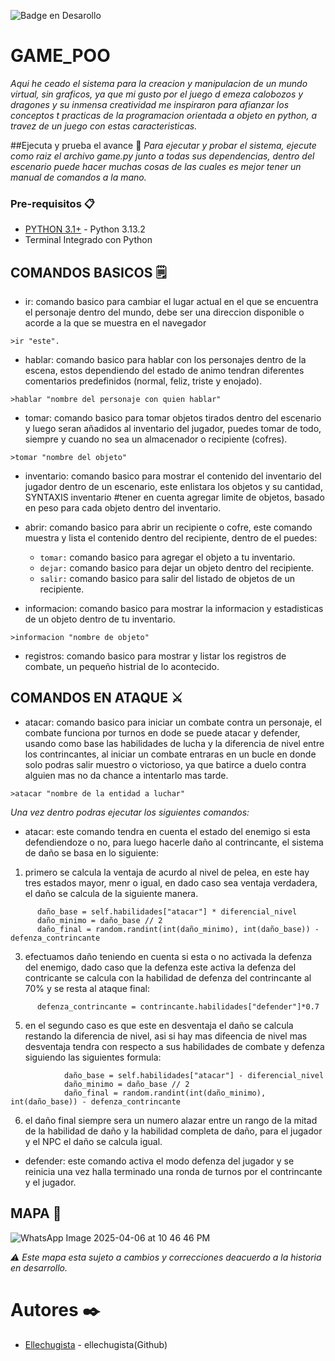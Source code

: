  ![Badge en Desarollo](https://img.shields.io/badge/STATUS-EN%20DESAROLLO-green)
 
# GAME_POO

_Aqui he ceado el sistema para la creacion y manipulacion de un mundo virtual, sin graficos, ya que mi gusto por el juego d emeza calobozos y dragones y su inmensa creatividad me inspiraron para afianzar los conceptos t practicas de la programacion orientada a objeto en python, a travez de un juego con estas caracteristicas._

##Ejecuta y prueba el avance 🚀
_Para ejecutar y probar el sistema, ejecute como raiz el archivo game.py junto a todas sus dependencias, dentro del escenario puede hacer muchas cosas de las cuales es mejor tener un manual de comandos a la mano._

### Pre-requisitos 📋
* [PYTHON 3.1+](https://www.python.org/downloads/) - Python 3.13.2
* Terminal Integrado con Python

## COMANDOS BASICOS 🗒️

  * ir: comando basico para cambiar el lugar actual en el que se encuentra el personaje dentro del mundo, debe ser una direccion disponible o acorde a la que se muestra en el navegador
```
>ir "este".
```
  * hablar: comando basico para hablar con los personajes dentro de la escena, estos dependiendo del estado de animo tendran diferentes comentarios predefinidos (normal, feliz, triste y enojado).
```
>hablar "nombre del personaje con quien hablar"
```
  * tomar: comando basico para tomar objetos tirados dentro del escenario y luego seran añadidos al inventario del jugador, puedes tomar de todo, siempre y cuando no sea un almacenador o recipiente (cofres).
```
>tomar "nombre del objeto"
```
  * inventario: comando basico para mostrar el contenido del inventario del jugador dentro de un escenario, este enlistara los objetos y su cantidad, SYNTAXIS inventario #tener en cuenta agregar limite de objetos, basado en peso para cada objeto dentro del inventario.

  * abrir: comando basico para abrir un recipiente o cofre, este comando muestra y lista el contenido dentro del recipiente, dentro de el puedes:
    
    - `tomar:` comando basico para agregar el objeto a tu inventario. 
    - `dejar:` comando basico para dejar un objeto dentro del recipiente. 
    - `salir:` comando basico para salir del listado de objetos de un recipiente. 

  * informacion: comando basico para mostrar la informacion y estadisticas de un objeto dentro de tu inventario.
```
>informacion "nombre de objeto"
```
  * registros: comando basico para mostrar y listar los registros de combate, un pequeño histrial de lo acontecido.

## COMANDOS EN ATAQUE ⚔️

  * atacar: comando basico para iniciar un combate contra un personaje, el combate funciona por turnos en dode se puede atacar y defender, usando como base las habilidades de lucha y la diferencia de nivel entre los contrincantes, al iniciar un combate entraras en un bucle en donde solo podras salir muestro o victorioso, ya que batirce a duelo contra alguien mas no da chance a intentarlo mas tarde.
```
>atacar "nombre de la entidad a luchar"
```

_Una vez dentro podras ejecutar los siguientes comandos:_

* atacar: este comando tendra en cuenta el estado del enemigo si esta defendiendoze o no, para luego hacerle daño al contrincante, el sistema de daño se basa en lo siguiente:

1. primero se calcula la ventaja de acurdo al nivel de pelea, en este hay tres estados mayor, menr o igual, en dado caso sea ventaja verdadera, el daño se calcula de la siguiente manera.
```
      daño_base = self.habilidades["atacar"] * diferencial_nivel
      daño_minimo = daño_base // 2
      daño_final = random.randint(int(daño_minimo), int(daño_base)) - defenza_contrincante
```
      
3. efectuamos daño teniendo en cuenta si esta o no activada la defenza del enemigo, dado caso que la defenza este activa la defenza del contricante se calcula con la habilidad de defenza del contrincante al 70% y se resta al ataque final:
```
      defenza_contrincante = contrincante.habilidades["defender"]*0.7
```

5. en el segundo caso es que este en desventaja el daño se calcula restando la diferencia de nivel, asi si hay mas difeencia de nivel mas desventaja tendra con respecto a sus habilidades de combate y defenza siguiendo las siguientes formula:
```
            daño_base = self.habilidades["atacar"] - diferencial_nivel
            daño_minimo = daño_base // 2
            daño_final = random.randint(int(daño_minimo), int(daño_base)) - defenza_contrincante
```
   
6. el daño final siempre sera un numero alazar entre un rango de la mitad de la habilidad de daño y la habilidad completa de daño, para el jugador y el NPC el daño se calcula igual.

* defender: este comando activa el modo defenza del jugador y se reinicia una vez halla terminado una ronda de turnos por el contrincante y el jugador.

## MAPA 🧭
![WhatsApp Image 2025-04-06 at 10 46 46 PM](https://github.com/user-attachments/assets/95c7bddc-ec3c-4a8e-800d-a97454dfbf9c)

_⚠️ Este mapa esta sujeto a cambios y correcciones deacuerdo a la historia en desarrollo._

# Autores ✒️

* [Ellechugista](https://github.com/Ellechugista) - ellechugista(Github)
